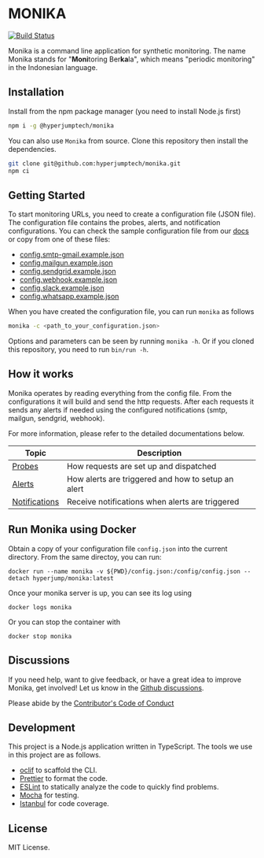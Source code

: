 # MONIKA

[![Build Status](https://github.com/hyperjumptech/monika/workflows/Node.js%20CI/badge.svg?event=push&branch=main)](https://github.com/hyperjumptech/monika/actions)

Monika is a command line application for synthetic monitoring. The name Monika stands for "**Moni**toring Ber**ka**la", which means "periodic monitoring" in the Indonesian language.

## Installation

Install from the npm package manager (you need to install Node.js first)

```bash
npm i -g @hyperjumptech/monika
```

You can also use `Monika` from source. Clone this repository then install the dependencies.

```bash
git clone git@github.com:hyperjumptech/monika.git
npm ci
```

## Getting Started

To start monitoring URLs, you need to create a configuration file (JSON file). The configuration file contains the probes, alerts, and notification configurations. You can check the sample configuration file from our [docs](https://github.com/hyperjumptech/monika/quick-start) or copy from one of these files:

- [config.smtp-gmail.example.json](https://github.com/hyperjumptech/monika/blob/main/config.smtp-gmail.example.json)
- [config.mailgun.example.json](https://github.com/hyperjumptech/monika/blob/main/config.mailgun.example.json)
- [config.sendgrid.example.json](https://github.com/hyperjumptech/monika/blob/main/config.sendgrid.example.json)
- [config.webhook.example.json](https://github.com/hyperjumptech/monika/blob/main/config.webhook.example.json)
- [config.slack.example.json](https://github.com/hyperjumptech/monika/blob/main/config.slack.example.json)
- [config.whatsapp.example.json](https://github.com/hyperjumptech/monika/blob/main/config.whatsapp.example.json)

When you have created the configuration file, you can run `monika` as follows

```bash
monika -c <path_to_your_configuration.json>
```

Options and parameters can be seen by running `monika -h`. Or if you cloned this repository, you need to run `bin/run -h`.

## How it works

Monika operates by reading everything from the config file. From the configurations it will build and send the http requests. After each requests it sends any alerts if needed using the configured notifications (smtp, mailgun, sendgrid, webhook).

For more information, please refer to the detailed documentations below.

| Topic                                                     | Description                                        |
| --------------------------------------------------------- | -------------------------------------------------- |
| [Probes](./docs/src/pages/guides/probes.md)               | How requests are set up and dispatched             |
| [Alerts](./docs/src/pages/guides/alerts.md)               | How alerts are triggered and how to setup an alert |
| [Notifications](./docs/src/pages/guides/notifications.md) | Receive notifications when alerts are triggered    |

## Run Monika using Docker

Obtain a copy of your configuration file `config.json` into the current directory.
From the same directoy, you can run:

```
docker run --name monika -v ${PWD}/config.json:/config/config.json --detach hyperjump/monika:latest
```

Once your monika server is up, you can see its log using

```
docker logs monika
```

Or you can stop the container with

```
docker stop monika
```

## Discussions

If you need help, want to give feedback, or have a great idea to improve Monika, get involved! Let us know in the [Github discussions](https://github.com/hyperjumptech/monika/discussions).

Please abide by the [Contributor's Code of Conduct](CODE_OF_CONDUCTS.md)

## Development

This project is a Node.js application written in TypeScript. The tools we use in this project are as follows.

- [oclif](https://oclif.io/) to scaffold the CLI.
- [Prettier](https://prettier.io/) to format the code.
- [ESLint](https://eslint.org/) to statically analyze the code to quickly find problems.
- [Mocha](https://mochajs.org/) for testing.
- [Istanbul](https://istanbul.js.org/) for code coverage.

## License

MIT License.
